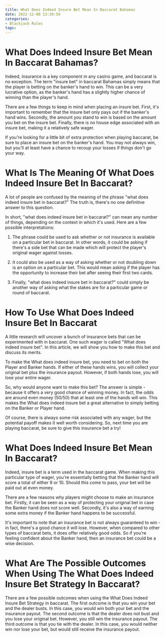 ```yaml
---
title: What Does Indeed Insure Bet Mean In Baccarat Bahamas
date: 2022-12-08 13:39:59
categories:
- Blackjack Rules
tags:
---
```



#  What Does Indeed Insure Bet Mean In Baccarat Bahamas?

Indeed, insurance is a key component in any casino game, and baccarat is no exception. The term "insure bet" in baccarat Bahamas simply means that the player is betting on the banker's hand to win. This can be a very lucrative option, as the banker's hand has a slightly higher chance of winning than the player's hand.

There are a few things to keep in mind when placing an insure bet. First, it's important to remember that the insure bet only pays out if the banker's hand wins. Secondly, the amount you stand to win is based on the amount you bet on the insure bet. Finally, there is no house edge associated with an insure bet, making it a relatively safe wager.

If you're looking for a little bit of extra protection when playing baccarat, be sure to place an insure bet on the banker's hand. You may not always win, but you'll at least have a chance to recoup your losses if things don't go your way.

#  What Is The Meaning Of What Does Indeed Insure Bet In Baccarat?

A lot of people are confused by the meaning of the phrase "what does indeed insure bet in baccarat?" The truth is, there's no one definitive answer to this question.

In short, "what does indeed insure bet in baccarat?" can mean any number of things, depending on the context in which it's used. Here are a few possible interpretations:

1. The phrase could be used to ask whether or not insurance is available on a particular bet in baccarat. In other words, it could be asking if there's a side bet that can be made which will protect the player's original wager against losses.

2. It could also be used as a way of asking whether or not doubling down is an option on a particular bet. This would mean asking if the player has the opportunity to increase their bet after seeing their first two cards.

3. Finally, "what does indeed insure bet in baccarat?" could simply be another way of asking what the stakes are for a particular game or round of baccarat.

#  How To Use What Does Indeed Insure Bet In Baccarat

A little research will uncover a bunch of insurance bets that can be experimented with in baccarat. One such wager is called "What does indeed insure bet". In this article, we will show you how to make this bet and discuss its merits.

To make the What does indeed insure bet, you need to bet on both the Player and Banker hands. If either of these hands wins, you will collect your original bet plus the insurance payout. However, if both hands lose, you will lose your entire wager.

So, why would anyone want to make this bet? The answer is simple - because it offers a very good chance of winning money. In fact, the odds are around even money (50/50) that at least one of the hands will win. This makes the What does indeed insure bet a great alternative to simply betting on the Banker or Player hand.

Of course, there is always some risk associated with any wager, but the potential payoff makes it well worth considering. So, next time you are playing baccarat, be sure to give this insurance bet a try!

#  What Does Indeed Insure Bet Mean In Baccarat?

Indeed, insure bet is a term used in the baccarat game. When making this particular type of wager, you're essentially betting that the Banker hand will score a total of either 9 or 10. Should this come to pass, your bet will be paid out at even money.

There are a few reasons why players might choose to make an insurance bet. Firstly, it can be seen as a way of protecting your original bet in case the Banker hand does not score well. Secondly, it's also a way of earning some extra money if the Banker hand happens to be successful.

It's important to note that an insurance bet is not always guaranteed to win - in fact, there's a good chance it will lose. However, when compared to other types of baccarat bets, it does offer relatively good odds. So if you're feeling confident about the Banker hand, then an insurance bet could be a wise decision.

#  What Are The Possible Outcomes When Using The What Does Indeed Insure Bet Strategy In Baccarat?

There are a few possible outcomes when using the What Does Indeed Insure Bet Strategy in baccarat. The first outcome is that you win your bet and the dealer busts. In this case, you would win both your bet and the insurance payout. The second outcome is that the dealer does not bust and you lose your original bet. However, you still win the insurance payout. The third outcome is that you tie with the dealer. In this case, you would neither win nor lose your bet, but would still receive the insurance payout.